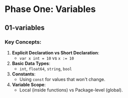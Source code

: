 # Phase One: Variables

## 01-variables

### Key Concepts:

1. **Explicit Declaration vs Short Declaration**:
   - `var x int = 10` vs `x := 10`
2. **Basic Data Types**:
   - `int`, `float64`, `string`, `bool`
3. **Constants**:
   - Using `const` for values that won't change.
4. **Variable Scope**:
   - Local (inside functions) vs Package-level (global).
